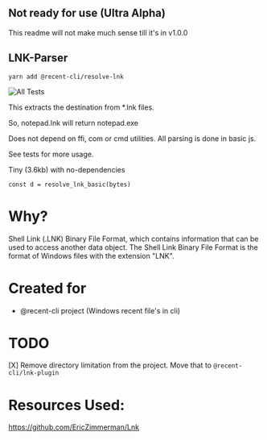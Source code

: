 ## Not ready for use (Ultra Alpha)

This readme will not make much sense till it's in v1.0.0 

## LNK-Parser

`yarn add @recent-cli/resolve-lnk`

![All Tests](https://github.com/ashbeats/resolve-lnk/workflows/All%20Tests/badge.svg)

This extracts the destination from \*.lnk files.

So, notepad.lnk will return notepad.exe

Does not depend on ffi, com or cmd utilities. All parsing is done in basic js.

See tests for more usage.

Tiny (3.6kb) with no-dependencies
  
```
const d = resolve_lnk_basic(bytes)
```

# Why?

Shell Link (.LNK) Binary File Format, which contains information that can be used to access another data object.
 The Shell Link Binary File Format is the format of Windows files with the extension "LNK".

# Created for
- @recent-cli project (Windows recent file's in cli)

# TODO
   [X] Remove directory limitation from the project. Move that to `@recent-cli/lnk-plugin`

Resources Used:
===
https://github.com/EricZimmerman/Lnk

